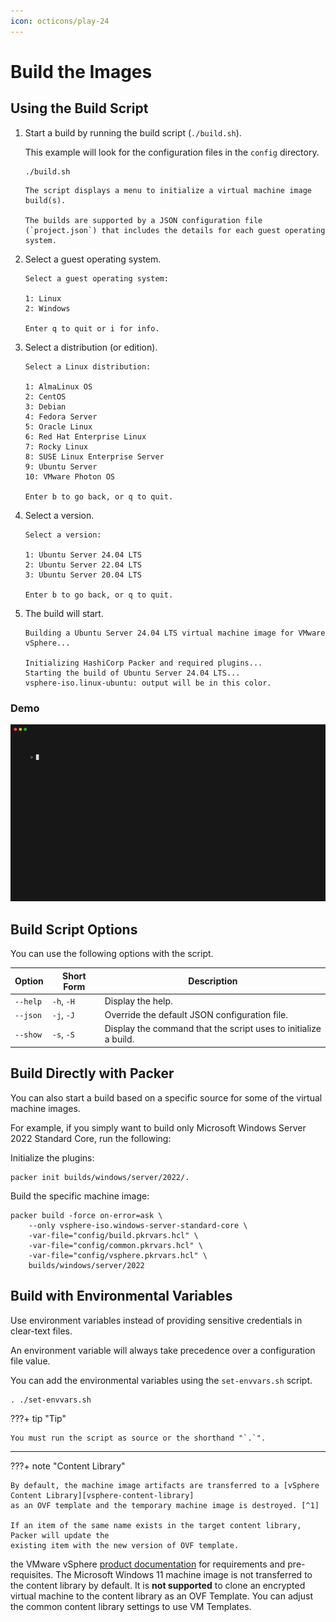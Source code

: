 ```yaml
---
icon: octicons/play-24
---
```


# Build the Images

## Using the Build Script

1. Start a build by running the build script (`./build.sh`).

      This example will look for the configuration files in the `config` directory.

      ```shell
      ./build.sh
      ```

       The script displays a menu to initialize a virtual machine image build(s).

       The builds are supported by a JSON configuration file (`project.json`) that includes the details for each guest operating system.

2. Select a guest operating system.

      ```shell
      Select a guest operating system:

      1: Linux
      2: Windows

      Enter q to quit or i for info.
      ```

3. Select a distribution (or edition).

      ```shell
      Select a Linux distribution:

      1: AlmaLinux OS
      2: CentOS
      3: Debian
      4: Fedora Server
      5: Oracle Linux
      6: Red Hat Enterprise Linux
      7: Rocky Linux
      8: SUSE Linux Enterprise Server
      9: Ubuntu Server
      10: VMware Photon OS

      Enter b to go back, or q to quit.
      ```

4. Select a version.

      ```shell
      Select a version:

      1: Ubuntu Server 24.04 LTS
      2: Ubuntu Server 22.04 LTS
      3: Ubuntu Server 20.04 LTS

      Enter b to go back, or q to quit.
      ```

5. The build will start.

      ```shell
      Building a Ubuntu Server 24.04 LTS virtual machine image for VMware vSphere...

      Initializing HashiCorp Packer and required plugins...
      Starting the build of Ubuntu Server 24.04 LTS...
      vsphere-iso.linux-ubuntu: output will be in this color.
      ```

### Demo

![](../assets/images/build.gif)

## Build Script Options

You can use the following options with the script.

| Option   | Short Form | Description                                                     |
| -------- | ---------- | --------------------------------------------------------------- |
| `--help` | `-h`, `-H` | Display the help.                                               |
| `--json` | `-j`, `-J` | Override the default JSON configuration file.                   |
| `--show` | `-s`, `-S` | Display the command that the script uses to initialize a build. |

## Build Directly with Packer

You can also start a build based on a specific source for some of the virtual machine images.

For example, if you simply want to build only Microsoft Windows Server 2022 Standard Core, run the
following:

Initialize the plugins:

```shell
packer init builds/windows/server/2022/.
```

Build the specific machine image:

```shell
packer build -force on-error=ask \
    --only vsphere-iso.windows-server-standard-core \
    -var-file="config/build.pkrvars.hcl" \
    -var-file="config/common.pkrvars.hcl" \
    -var-file="config/vsphere.pkrvars.hcl" \
    builds/windows/server/2022
```

## Build with Environmental Variables

Use environment variables instead of providing sensitive credentials in clear-text files.

An environment variable will always take precedence over a configuration file value.

You can add the environmental variables using the `set-envvars.sh` script.

```shell
. ./set-envvars.sh
```

???+ tip "Tip"

    You must run the script as source or the shorthand "`.`".
---

???+ note "Content Library"

    By default, the machine image artifacts are transferred to a [vSphere Content Library][vsphere-content-library]
    as an OVF template and the temporary machine image is destroyed. [^1]

    If an item of the same name exists in the target content library, Packer will update the
    existing item with the new version of OVF template.

the VMware vSphere [product documentation][vsphere-tpm] for requirements and pre-requisites. The
Microsoft Windows 11 machine image is not transferred to the content library by default. It is **not
supported** to clone an encrypted virtual machine to the content library as an OVF Template. You can
adjust the common content library settings to use VM Templates.

[//]: Links
[vsphere-tpm]: https://docs.vmware.com/en/VMware-vSphere/7.0/com.vmware.vsphere.vm_admin.doc/GUID-4DBF65A4-4BA0-4667-9725-AE9F047DE00A.html
